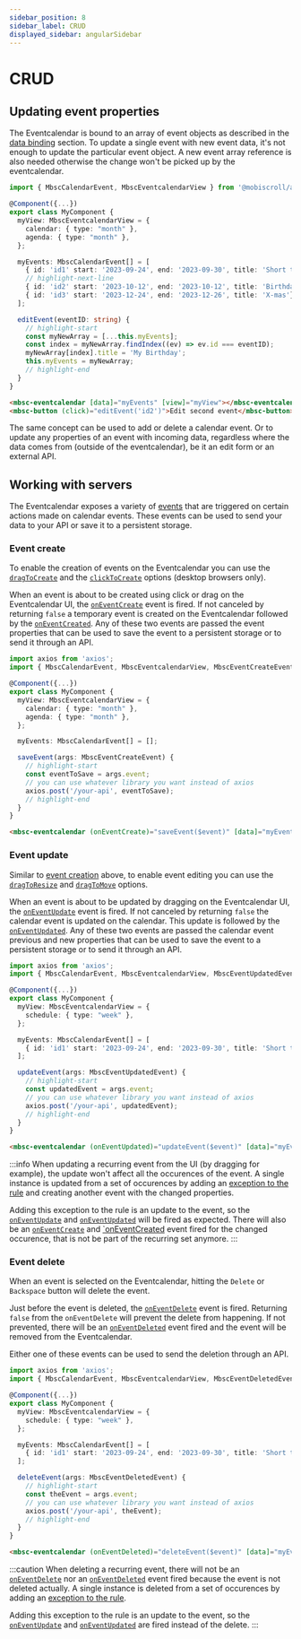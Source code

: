 ```yaml
---
sidebar_position: 8
sidebar_label: CRUD
displayed_sidebar: angularSidebar
---
```


# CRUD

## Updating event properties

The Eventcalendar is bound to an array of event objects as described in the [data binding](data-binding) section. To update a single event with new event data, it's not enough to update the particular event object. A new event array reference is also needed otherwise the change won't be picked up by the eventcalendar.

```ts title="Updating an event title"
import { MbscCalendarEvent, MbscEventcalendarView } from '@mobiscroll/angular';

@Component({...})
export class MyComponent {
  myView: MbscEventcalendarView = {
    calendar: { type: "month" },
    agenda: { type: "month" },
  };

  myEvents: MbscCalendarEvent[] = [
    { id: 'id1' start: '2023-09-24', end: '2023-09-30', title: 'Short trip!'},
    // highlight-next-line
    { id: 'id2' start: '2023-10-12', end: '2023-10-12', title: 'Birthday'},
    { id: 'id3' start: '2023-12-24', end: '2023-12-26', title: 'X-mas'},
  ];

  editEvent(eventID: string) {
    // highlight-start
    const myNewArray = [...this.myEvents];
    const index = myNewArray.findIndex((ev) => ev.id === eventID);
    myNewArray[index].title = 'My Birthday';
    this.myEvents = myNewArray;
    // highlight-end
  }
}
```
```html
<mbsc-eventcalendar [data]="myEvents" [view]="myView"></mbsc-eventcalendar>
<mbsc-button (click)="editEvent('id2')">Edit second event</mbsc-button>
```

The same concept can be used to add or delete a calendar event. Or to update any properties of an event with incoming data, regardless where the data comes from (outside of the eventcalendar), be it an edit form or an external API.

## Working with servers

The Eventcalendar exposes a variety of [events](api#events) that are triggered on certain actions made on calendar events. These events can be used to send your data to your API or save it to a persistent storage.

### Event create

To enable the creation of events on the Eventcalendar you can use the [`dragToCreate`](api#opt-dragToCreate) and the [`clickToCreate`](api#opt-clickToCreate) options (desktop browsers only).

When an event is about to be created using click or drag on the Eventcalendar UI, the [`onEventCreate`](api#event-onEventCreate) event is fired. If not canceled by returning `false` a temporary event is created on the Eventcalendar followed by the [`onEventCreated`](api#event-onEventCreated). Any of these two events are passed the event properties that can be used to save the event to a persistent storage or to send it through an API.

```ts title="Save a new event through an API"
import axios from 'axios';
import { MbscCalendarEvent, MbscEventcalendarView, MbscEventCreateEvent } from '@mobiscroll/angular';

@Component({...})
export class MyComponent {
  myView: MbscEventcalendarView = {
    calendar: { type: "month" },
    agenda: { type: "month" },
  };

  myEvents: MbscCalendarEvent[] = [];

  saveEvent(args: MbscEventCreateEvent) {
    // highlight-start
    const eventToSave = args.event;
    // you can use whatever library you want instead of axios
    axios.post('/your-api', eventToSave);
    // highlight-end
  }
}
```
```html
<mbsc-eventcalendar (onEventCreate)="saveEvent($event)" [data]="myEvents" [view]="myView"></mbsc-eventcalendar>
```

### Event update

Similar to [event creation](#event-create) above, to enable event editing you can use the [`dragToResize`](api#opt-dragToResize) and [`dragToMove`](api#opt-dragToMove) options.

When an event is about to be updated by dragging on the Eventcalendar UI, the [`onEventUpdate`](api#event-onEventUpdate) event is fired. If not canceled by returning `false` the calendar event is updated on the calendar. This update is followed by the [`onEventUpdated`](api#event-onEventUpdated). Any of these two events are passed the calendar event previous and new properties that can be used to save the event to a persistent storage or to send it through an API.

```ts title="Send an updated event through an API"
import axios from 'axios';
import { MbscCalendarEvent, MbscEventcalendarView, MbscEventUpdatedEvent } from '@mobiscroll/angular';

@Component({...})
export class MyComponent {
  myView: MbscEventcalendarView = {
    schedule: { type: "week" },
  };

  myEvents: MbscCalendarEvent[] = [
    { id: 'id1' start: '2023-09-24', end: '2023-09-30', title: 'Short trip!'},
  ];

  updateEvent(args: MbscEventUpdatedEvent) {
    // highlight-start
    const updatedEvent = args.event;
    // you can use whatever library you want instead of axios
    axios.post('/your-api', updatedEvent);
    // highlight-end
  }
}
```
```html
<mbsc-eventcalendar (onEventUpdated)="updateEvent($event)" [data]="myEvents" [view]="myView"></mbsc-eventcalendar>
```

:::info
When updating a recurring event from the UI (by dragging for example), the update won't affect all the occurences of the event. A single instance is updated from a set of occurences by adding an [exception to the rule](../core-concepts/recurrence#rule-exceptions) and creating another event with the changed properties.

Adding this exception to the rule is an update to the event, so the [`onEventUpdate`](./api#event-onEventUpdate) and [`onEventUpdated`](./api#event-onEventUpdated) will be fired as expected. There will also be an [`onEventCreate`](./api#event-onEventCreate) and [`onEventCreated](./api#event-onEventCreated) event fired for the changed occurence, that is not be part of the recurring set anymore.
:::

### Event delete

When an event is selected on the Eventcalendar, hitting the `Delete` or `Backspace` button will delete the event.

Just before the event is deleted, the [`onEventDelete`](./api#event-onEventDelete) event is fired. Returning `false` from the `onEventDelete` will prevent the delete from happening. If not prevented, there will be an [`onEventDeleted`](./api#event-onEventDeleted) event fired and the event will be removed from the Eventcalendar.

Either one of these events can be used to send the deletion through an API.

```ts title="Notify a server of an event deletion"
import axios from 'axios';
import { MbscCalendarEvent, MbscEventcalendarView, MbscEventDeletedEvent } from '@mobiscroll/angular';

@Component({...})
export class MyComponent {
  myView: MbscEventcalendarView = {
    schedule: { type: "week" },
  };

  myEvents: MbscCalendarEvent[] = [
    { id: 'id1' start: '2023-09-24', end: '2023-09-30', title: 'Short trip!'},
  ];

  deleteEvent(args: MbscEventDeletedEvent) {
    // highlight-start
    const theEvent = args.event;
    // you can use whatever library you want instead of axios
    axios.post('/your-api', theEvent);
    // highlight-end
  }
}
```
```html
<mbsc-eventcalendar (onEventDeleted)="deleteEvent($event)" [data]="myEvents" [view]="myView"></mbsc-eventcalendar>
```

:::caution
When deleting a recurring event, there will not be an [`onEventDelete`](./api#event-onEventDelete) nor an [`onEventDeleted`](./api#event-onEventDeleted) event fired because the event is not deleted actually. A single instance is deleted from a set of occurences by adding an [exception to the rule](../core-concepts/recurrence#rule-exceptions).

Adding this exception to the rule is an update to the event, so the [`onEventUpdate`](./api#event-onEventUpdate) and [`onEventUpdated`](./api#event-onEventUpdated) are fired instead of the delete.
:::
